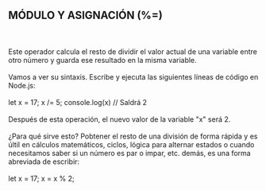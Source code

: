 <h2>MÓDULO Y ASIGNACIÓN (%=)</h2>
<br>
<br>
Este operador calcula el resto de dividir el valor actual de una variable entre otro número y guarda ese resultado en la misma variable.
<br>
<br>
Vamos a ver su sintaxis. Escribe y ejecuta las siguientes líneas de código en Node.js:
<br>
<br>
let x = 17;
x /= 5;
console.log(x) // Saldrá 2
<br>
<br>
Después de esta operación, el nuevo valor de la variable "x" será 2.
<br>
<br>
¿Para qué sirve esto? Pobtener el resto de una división de forma rápida y es últil en cálculos matemáticos, ciclos, lógica para alternar estados o cuando necesitamos saber si un número es par o impar, etc. demás, es una forma abreviada de escribir:
<br>
<br>
let x = 17;
x = x % 2;
<br>
<br>